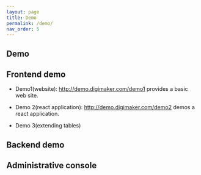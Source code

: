 ```yaml
---
layout: page
title: Demo
permalink: /demo/
nav_order: 5
---
```

Demo
------

## Frontend demo

- Demo1(website):  http://demo.digimaker.com/demo1 provides a basic web site.


- Demo 2(react application): http://demo.digimaker.com/demo2 demos a react application.

- Demo 3(extending tables)

## Backend demo


## Administrative console
